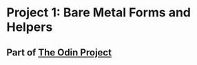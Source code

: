# Project 1: Bare Metal Forms and Helpers
## Part of [The Odin Project](http://www.theodinproject.com/courses/ruby-on-rails/lessons/forms)
